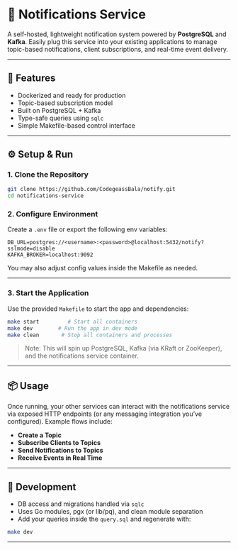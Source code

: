 # 📣 Notifications Service

A self-hosted, lightweight notification system powered by **PostgreSQL** and **Kafka**. Easily plug this service into your existing applications to manage topic-based notifications, client subscriptions, and real-time event delivery.

---

## 🚀 Features

- Dockerized and ready for production
- Topic-based subscription model
- Built on PostgreSQL + Kafka
- Type-safe queries using `sqlc`
- Simple Makefile-based control interface

---

## ⚙️ Setup & Run

### 1. Clone the Repository

```bash
git clone https://github.com/CodegeassBala/notify.git
cd notifications-service
```

### 2. Configure Environment

Create a `.env` file or export the following env variables:

```env
DB_URL=postgres://<username>:<password>@localhost:5432/notify?sslmode=disable
KAFKA_BROKER=localhost:9092
```

You may also adjust config values inside the Makefile as needed.

---

### 3. Start the Application

Use the provided `Makefile` to start the app and dependencies:

```bash
make start         # Start all containers
make dev        # Run the app in dev mode      
make clean       # Stop all containers and processes
```

> Note: This will spin up PostgreSQL, Kafka (via KRaft or ZooKeeper), and the notifications service container.

---

## 📦 Usage

Once running, your other services can interact with the notifications service via exposed HTTP endpoints (or any messaging integration you’ve configured). Example flows include:

- **Create a Topic**
- **Subscribe Clients to Topics**
- **Send Notifications to Topics**
- **Receive Events in Real Time**

---

## 🧪 Development

- DB access and migrations handled via `sqlc`
- Uses Go modules, pgx (or lib/pq), and clean module separation
- Add your queries inside the `query.sql` and regenerate with:

```bash
make dev
```

---
